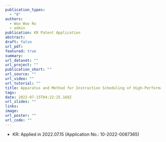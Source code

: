 ```yaml
---
publication_types:
  - "8"
authors:
  - Won Woo Ro
  - admin
publication: KR Patent Application
abstract: 
draft: false
url_pdf: 
featured: true
summary: 
url_dataset: ""
url_project: ""
publication_short: ""
url_source: ""
url_video: ""
url_tutorial: ""
title: Apparatus and Method for Instruction Scheduling of High-Performance Out-of-Order Cores
tags:
date: 2022-07-15T04:22:25.169Z
url_slides: ""
links:
image:
url_poster: ""
url_code: ""
---
```

- KR: Applied in 2022.07.15 (Application No.: 10-2022-0087365)
